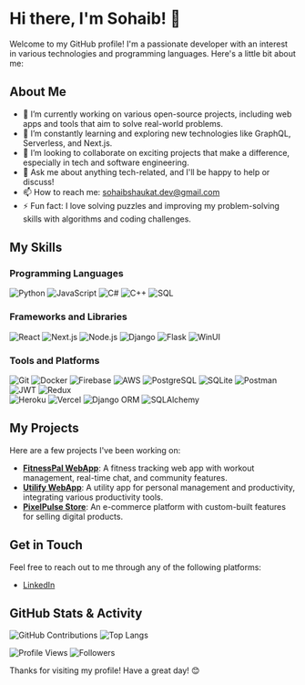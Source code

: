 # Hi there, I'm Sohaib! 👋

Welcome to my GitHub profile! I'm a passionate developer with an interest in various technologies and programming languages. Here's a little bit about me:

## About Me

- 🔭 I’m currently working on various open-source projects, including web apps and tools that aim to solve real-world problems.
- 🌱 I’m constantly learning and exploring new technologies like GraphQL, Serverless, and Next.js.
- 👯 I’m looking to collaborate on exciting projects that make a difference, especially in tech and software engineering.
- 💬 Ask me about anything tech-related, and I'll be happy to help or discuss!
- 📫 How to reach me: [sohaibshaukat.dev@gmail.com](mailto:sohaibshaukat.dev@gmail.com)
- ⚡ Fun fact: I love solving puzzles and improving my problem-solving skills with algorithms and coding challenges.

## My Skills

### Programming Languages

<div>
  <img src="https://img.shields.io/badge/-Python-3776AB?style=flat&logo=python&logoColor=white" alt="Python" />
  <img src="https://img.shields.io/badge/-JavaScript-F7DF1E?style=flat&logo=javascript&logoColor=black" alt="JavaScript" />
  <img src="https://img.shields.io/badge/-C%23-239120?style=flat&logo=csharp&logoColor=white" alt="C#" />
  <img src="https://img.shields.io/badge/-C%2B%2B-00599C?style=flat&logo=cplusplus&logoColor=white" alt="C++" />
  <img src="https://img.shields.io/badge/-SQL-000000?style=flat&logo=sql&logoColor=white" alt="SQL" />
</div>

### Frameworks and Libraries

<div>
  <img src="https://img.shields.io/badge/-React-61DAFB?style=flat&logo=react&logoColor=black" alt="React" />
  <img src="https://img.shields.io/badge/-Next.js-000000?style=flat&logo=next.js&logoColor=white" alt="Next.js" />
  <img src="https://img.shields.io/badge/-Node.js-339933?style=flat&logo=node.js&logoColor=white" alt="Node.js" />
  <img src="https://img.shields.io/badge/-Django-092E20?style=flat&logo=django&logoColor=white" alt="Django" />
  <img src="https://img.shields.io/badge/-Flask-000000?style=flat&logo=flask&logoColor=white" alt="Flask" />
  <img src="https://img.shields.io/badge/-WinUI-5C2D91?style=flat&logo=windows&logoColor=white" alt="WinUI" />
</div>

### Tools and Platforms

<div>
  <img src="https://img.shields.io/badge/-Git-F05032?style=flat&logo=git&logoColor=white" alt="Git" />
  <img src="https://img.shields.io/badge/-Docker-2496ED?style=flat&logo=docker&logoColor=white" alt="Docker" />
  <img src="https://img.shields.io/badge/-Firebase-FFCA28?style=flat&logo=firebase&logoColor=black" alt="Firebase" />
  <img src="https://img.shields.io/badge/-AWS-232F3E?style=flat&logo=amazonaws&logoColor=white" alt="AWS" />
  <img src="https://img.shields.io/badge/-PostgreSQL-336791?style=flat&logo=postgresql&logoColor=white" alt="PostgreSQL" />
  <img src="https://img.shields.io/badge/-SQLite-003B57?style=flat&logo=sqlite&logoColor=white" alt="SQLite" />
  <img src="https://img.shields.io/badge/-Postman-FF6C37?style=flat&logo=postman&logoColor=white" alt="Postman" />
  <img src="https://img.shields.io/badge/-JWT-000000?style=flat&logo=json-web-tokens&logoColor=white" alt="JWT" />
  <img src="https://img.shields.io/badge/-Redux-764ABC?style=flat&logo=redux&logoColor=white" alt="Redux" />
</div>
<div>
  <img src="https://img.shields.io/badge/-Heroku-430098?style=flat&logo=heroku&logoColor=white" alt="Heroku" />
  <img src="https://img.shields.io/badge/-Vercel-000000?style=flat&logo=vercel&logoColor=white" alt="Vercel" />
  <img src="https://img.shields.io/badge/-Django_ORM-092E20?style=flat&logo=django&logoColor=white" alt="Django ORM" />
  <img src="https://img.shields.io/badge/-SQLAlchemy-7A0A0A?style=flat&logo=sqlalchemy&logoColor=white" alt="SQLAlchemy" />
</div>


## My Projects

Here are a few projects I've been working on:

- [**FitnessPal WebApp**](https://github.com/SSKnT/my-fitnesspal): A fitness tracking web app with workout management, real-time chat, and community features.
- [**Utilify WebApp**](https://github.com/SSKnT/utilify-webapp): A utility app for personal management and productivity, integrating various productivity tools.
- [**PixelPulse Store**](https://github.com/SSKnT/PixelPulse-Store): An e-commerce platform with custom-built features for selling digital products.

## Get in Touch

Feel free to reach out to me through any of the following platforms:

- [LinkedIn](https://www.linkedin.com/in/sohaib-shaukat-7s)

## GitHub Stats & Activity

![GitHub Contributions](https://github-readme-stats.vercel.app/api?username=SSKnT&show_icons=true&count_private=true&hide=prs&theme=radical)
![Top Langs](https://github-readme-stats.vercel.app/api/top-langs/?username=SSKnT&layout=compact&theme=radical)

![Profile Views](https://komarev.com/ghpvc/?username=SSKnT)
![Followers](https://img.shields.io/github/followers/SSKnT?label=Followers&style=social)


Thanks for visiting my profile! Have a great day! 😊
